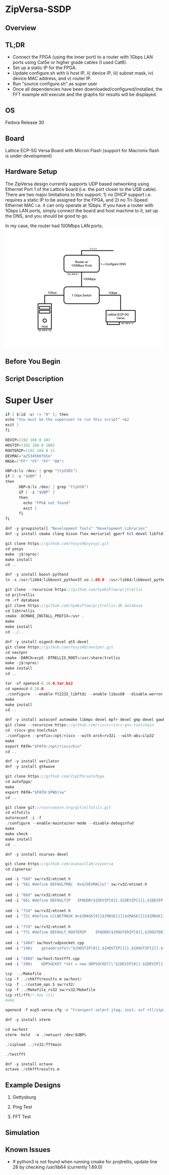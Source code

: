 # ZipVersa-SSDP

## Overview


## TL;DR
- Connect the FPGA (using the inner port) to a router with 1Gbps LAN ports using Cat5e or higher grade cables (I used Cat6). 
- Set up a static IP for the FPGA. 
- Update configure.sh with i) host IP, ii) device IP, iii) subnet mask, iv) device MAC address, and v) router IP. 
- Run "source configure.sh" as super user
- Once all dependencies have been downloaded/configured/installed, the FFT example will execute and the graphs for results will be displayed. 
 

## OS
Fedora Release 30

## Board
Lattice ECP-5G Versa Board with Micron Flash 
(support for Macronix flash is under development)


## Hardware Setup 
The ZipVersa design currently supports UDP based networking using Ethernet Port 1 of the Lattice board (i.e. the port closer to the USB cable). There are two major limitations to this support: 1) no DHCP support i.e. requires a static IP to be assigned for the FPGA, and 2) no Tri-Speed Ethernet MAC i.e. it can only operate at 1Gbps. If you have a router with 1Gbps LAN ports, simply connect the board and host machine to it, set up the DNS, and you should be good to go. 

In my case, the router had 100Mbps LAN ports. 
![alt text](https://github.com/asanaullah/ZipVersa-SSDP/blob/master/hardware_overview.png)


## Before You Begin



## Script Description


# Super User
```c
if [ $(id -u) != "0" ]; then
echo "You must be the superuser to run this script" >&2
exit 1
fi
```

```c
DEVIP=(192 168 8 10)
HOSTIP=(192 168 8 100)
ROUTERIP=(192 168 8 1)
DEVMAC="a25345b6fb5e"
MASK=("FF" "FF" "FF" "00")
```

```c
UBP=$(ls /dev/ | grep "ttyUSB1")
if [ -z "$UBP" ]
then
      UBP=$(ls /dev/ | grep "ttyUSB")
      if [ -z "$UBP" ]
      then
      	echo "FPGA not found"
      	exit 1
      fi
fi
```


```c
dnf -y groupinstall "Development Tools" "Development Libraries"
dnf -y install cmake clang bison flex mercurial gperf tcl-devel libftdi-devel python-xdot graphviz
```

```c
git clone https://github.com/YosysHQ/yosys.git
cd yosys
make -j$(nproc)
make install
cd ..
```


```c
dnf -y install boost-python3
ln -s /usr/lib64/libboost_python37.so.1.69.0  /usr/lib64/libboost_python37.so
```

```c
git clone --recursive https://github.com/SymbiFlow/prjtrellis
cd prjtrellis
rm -rf database
git clone https://github.com/SymbiFlow/prjtrellis-db database
cd libtrellis
cmake -DCMAKE_INSTALL_PREFIX=/usr .
make
make install
cd ../..
```

```c
dnf -y install eigen3-devel qt5-devel
git clone https://github.com/YosysHQ/nextpnr.git
cd nextpnr
cmake -DARCH=ecp5 -DTRELLIS_ROOT=/usr/share/trellis
make -j$(nproc)
make install
cd ..
```

```c
tar -xf openocd-0.10.0.tar.bz2
cd openocd-0.10.0
./configure  --enable-ft2232_libftdi --enable-libusb0 --disable-werror
make
make install
cd ..
```



```c
dnf -y install autoconf automake libmpc-devel mpfr-devel gmp-devel gawk  bison flex texinfo patchutils gcc gcc-c++ zlib-devel expat-devel
git clone --recursive https://github.com/riscv/riscv-gnu-toolchain
cd  riscv-gnu-toolchain
./configure --prefix=/opt/riscv --with-arch=rv32i --with-abi=ilp32
make        
export PATH="$PATH:/opt/riscv/bin"
cd ..
```


```c
dnf -y install verilator
dnf -y install gtkwave
```

```c
git clone https://github.com/ZipCPU/autofpga
cd autofpga/
make
export PATH="$PATH:$PWD/sw"
cd ..
```


```c
git clone git://sourceware.org/git/elfutils.git
cd elfutils
autoreconf -i -f
./configure --enable-maintainer-mode --disable-debuginfod
make
make check
make install
cd ..
```


```c
dnf -y install ncurses-devel
```



```c
git clone https://github.com/asanaullah/zipversa
cd zipversa/
```



```c
sed -i "58d" sw/rv32/etcnet.h
sed -i "58i #define	DEFAULTMAC	0x${DEVMAC}ul" sw/rv32/etcnet.h

sed -i "66d" sw/rv32/etcnet.h
sed -i "66i #define	DEFAULTIP	IPADDR(${DEVIP[0]},${DEVIP[1]},${DEVIP[2]},${DEVIP[3]})" sw/rv32/etcnet.h

sed -i "72d" sw/rv32/etcnet.h
sed -i "72i #define	LCLNETMASK 0x${MASK[0]}${MASK[1]}${MASK[2]}${MASK[3]}" sw/rv32/etcnet.h

sed -i "77d" sw/rv32/etcnet.h
sed -i "77i #define	DEFAULT_ROUTERIP	IPADDR(${ROUTERIP[0]},${ROUTERIP[1]},${ROUTERIP[2]},${ROUTERIP[3]})" sw/rv32/etcnet.h

sed -i "148d" sw/host/udpsocket.cpp
sed -i "148i 	getaddrinfo(\"${HOSTIP[0]}.${HOSTIP[1]}.${HOSTIP[2]}.${HOSTIP[3]}\", portstr, &hints, &res);" sw/host/udpsocket.cpp

sed -i "208d" sw/host/testfft.cpp
sed -i "208i 	UDPSOCKET *skt = new UDPSOCKET(\"${DEVIP[0]}.${DEVIP[1]}.${DEVIP[2]}.${DEVIP[3]}\");" sw/host/testfft.cpp
```

```c
\cp  ../Makefile .
\cp -f ../chkfftresults.m sw/host/
\cp -f ../custom_ops.S sw/rv32/
\cp -f ../Makefile_rv32 sw/rv32/Makefile
\cp rtl/fft/*.hex rtl/
make
```


```c
openocd -f ecp5-versa.cfg -c "transport select jtag; init; svf rtl/zipversa.svf; exit"
```


```c
dnf -y install xterm
```



```c
cd sw/host
xterm -hold  -e ./netuart /dev/$UBP&
```

```c
./zipload ../rv32/fftmain
```

```c
./testfft
```

```c
dnf -y install octave
octave ./chkfftresults.m 
```

## Example Designs

1. Gettysburg


2. Ping Test


3. FFT Test


## Simulation


## Known Issues
 - If python3 is not found when running cmake for projtrellis, update line 28 by checking /usr/lib64 (currently 1.69.0)
